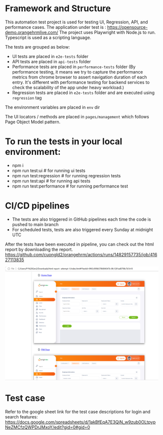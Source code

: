 # Framework and Structure
This automation test project is used for testing UI, Regression, API, and performance cases.
The application under test is : https://opensource-demo.orangehrmlive.com/
The project uses Playwright with Node.js to run. Typescript is used as a scripting language.

The tests are grouped as below:
- UI tests are placed in `e2e-tests` folder
- API tests are placed in `api-tests` folder
- Performance tests are placed in `performance-tests` folder (By performance testing, it means we try to capture the performance metrics from chrome browser to assert navigation duration of each entry. It's different with performance testing for backend services to check the scalability of the app under heavy workload.)
- Regression tests are placed in `e2e-tests` folder and are executed using `regression` tag

The environment variables are placed in `env` dir

The UI locators / methods are placed in `pages/management` which follows Page Object Model pattern.

# To run the tests in your local environment:
- npm i
- npm run test:ui # for running ui tests
- npm run test:regression # for running regression tests
- npm run test:api # for running api tests
- npm run test:performance # for running performance test 

# CI/CD pipelines
- The tests are also triggered in GitHub pipelines each time the code is pushed to main branch
- For scheduled tests, tests are also triggered every Sunday at midnight UTC

After the tests have been executed in pipeline, you can check out the html report by downloading the report.
https://github.com/cuongld2/orangehrm/actions/runs/14829157735/job/41627113835

![1746420959805](image/README/1746420959805.png)

# Test case
Refer to the google sheet link for the test case descriptions for login and search features: https://docs.google.com/spreadsheets/d/1akBfEqA7E3QjN_w9zub0OLtpypNeZMCfzQWPDrJMxoY/edit?gid=0#gid=0